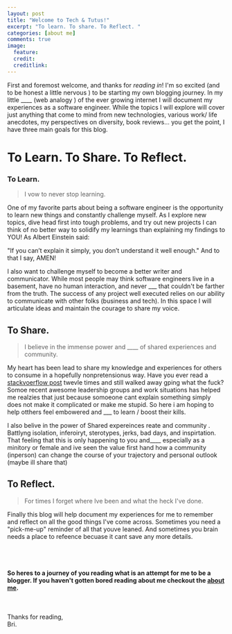 ```yaml
---
layout: post
title: "Welcome to Tech & Tutus!"
excerpt: "To learn. To share. To Reflect. "
categories: [about me]
comments: true
image:
  feature:
  credit:
  creditlink:
---
```


First and foremost welcome, and thanks for _reading in_! I'm so excited (and to be honest a little nervous ) to be starting my own blogging journey. In my little ____ (web analogy ) of the ever growing internet I will document my experiences as a software engineer. While the topics I will explore will cover just anything that come to mind from new technologies, various work/ life anecdotes, my perspectives on diversity, book reviews... you get the point, I have three main goals for this blog.

# To Learn. To Share. To Reflect.

### To Learn.
> I vow to never stop learning.

One of my favorite parts about being a software engineer is the opportunity to learn new things and constantly challenge myself. As I explore new topics, dive head first into tough problems, and try out new projects I can think of no better way to solidify my learnings than explaining my findings to YOU! As Albert Einstein said:

"If you can’t explain it simply, you don’t understand it well enough." And to that I say, AMEN!

 I also want to challenge myself to become a better writer and communicator. While most people may think software engineers live in a basement, have no human interaction, and never ___ that couldn't be farther from the truth. The success of any project well executed relies on our ability to communicate with other folks (business and tech). In this space I will articulate ideas and maintain the courage to share my voice.

## To Share.  
> I believe in the immense power and ____ of shared experiences and community.

My heart has been lead to share my knowledge and experiences for others to consume in a hopefully nonpretensionus way. Have you ever read a [stackvoerflow post]() twevle times and still walked away gping what the fuck? Somoe recent awesome leadership groups and work situations has helped me realzies that just because somoeone cant explain something simply does not make it complicated or make me stupid. So here i am hoping to help otthers feel embowered and ___ to learn / boost their kills.

I also belive in the power of Shared expereinces reate and community . Battlyng isolation, inferoiryt, sterotypes, jerks, bad days, and inspirtation. That feeling that this is only happening to you and____ especially as a minitory or female and ive seen the value first hand how a community (inperson) can change the course of your trajectory and personal outlook (maybe ill share that)

## To Reflect.
> For times I forget where Ive been and what the heck I've done.

Finally this blog will help document my experiences for me to remember and reflect on all the good things I've come across. Sometimes you need a "pick-me-up" reminder of all that youve leaned. And sometimes you brain needs a place to refeence becuase it cant save any more details.

<br/><br/>

#### So heres to a journey of you reading what is an attempt for me to be a blogger. If you haven't gotten bored reading about me checkout the [about me]().


<br/>

Thanks for reading,  
<i style="color:#8d7edc;text-shadow:0 0 5px #fff, 0 0 10px #8d7edc" class="fa fa-heart heart-icon"></i> Bri.
